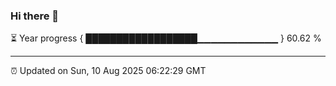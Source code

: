 ### Hi there 👋

⏳ Year progress { ██████████████████▁▁▁▁▁▁▁▁▁▁▁▁ } 60.62 %

---

⏰ Updated on Sun, 10 Aug 2025 06:22:29 GMT
